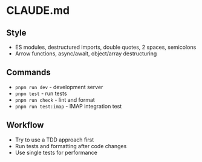 # CLAUDE.md

## Style
- ES modules, destructured imports, double quotes, 2 spaces, semicolons
- Arrow functions, async/await, object/array destructuring

## Commands
- `pnpm run dev` - development server
- `pnpm test` - run tests  
- `pnpm run check` - lint and format
- `pnpm run test:imap` - IMAP integration test

## Workflow
- Try to use a TDD approach first
- Run tests and formatting after code changes
- Use single tests for performance